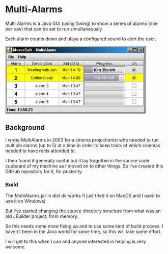 # Multi-Alarms

Multi Alarms is a Java GUI (using Swing) to show a series of alarms (one per row)
that can be set to run simultaneously.

Each alarm counts down and plays a configured sound to alert the user.

![](images/multialarms_ss.png)

## Background
I wrote MultiAlarms in 2003 for a cinema projectionist
who needed to run multiple alarms (up to 5) at a time in order to keep track of
which cinemas needed to have reels attended to.

I then found it generally useful but it lay forgotten in the source code cupboard of my machine
as I moved on to other things.
So I've created this GitHub repository for it, for posterity.

### Build
The MultiAlarms.jar in dist dir works (I just tried it on MacOS and I used to use it on Windows)

But I've started changing the source directory structure from what was an old JBuilder project,
from memory.

So this needs some more fixing up and to use some kind of build process.
I haven't been in the Java world for some time, so this will take some effort.

I will get to this when I can and anyone interested in helping is very welcome.

